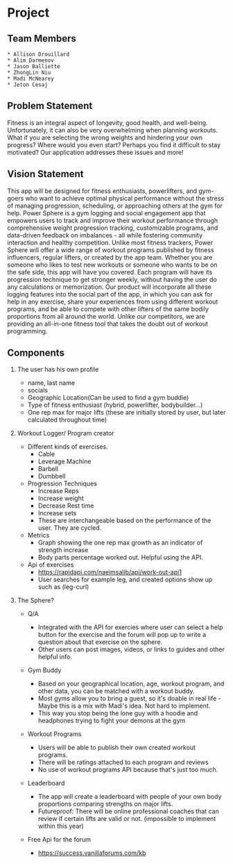 # Project

## Team Members             
    * Allison Drouillard
    * Alim Darmenov
    * Jason Balliette
    * ZhongLin Niu
    * Madi McNearey
    * Jeton Cesaj    

## Problem Statement
Fitness is an integral aspect of longevity, good health, and well-being. Unfortunately, it can also be very overwhelming when planning workouts. What if you are selecting the wrong weights and hindering your own progress? Where would you even start? Perhaps you find it difficult to stay motivated? Our application addresses these issues and more!

## Vision Statement
This app will be designed for fitness enthusiasts, powerlifters, and gym-goers who want to achieve optimal physical performance without the stress of managing progression, scheduling, or approaching others at the gym for help. Power Sphere is a gym logging and social engagement app that empowers users to track and improve their workout performance through comprehensive weight progression tracking, customizable programs, and data-driven feedback on imbalances - all while fostering community interaction and healthy competition. Unlike most fitness trackers, Power Sphere will offer a wide range of workout programs published by fitness influencers, regular lifters, or created by the app team. Whether you are someone who likes to test new workouts or someone who wants to be on the safe side, this app will have you covered. Each program will have its progression technique to get stronger weekly, without having the user do any calculations or memorization. Our product will incorporate all these logging features into the social part of the app, in which you can ask for help in any exercise, share your experiences from using different workout programs, and be able to compete with other lifters of the same bodily proportions from all around the world. Unlike our competitors, we are providing an all-in-one fitness tool that takes the doubt out of workout programming. 

## Components

1. The user has his own profile

    * name, last name
    * socials
    * Geographic Location(Can be used to find a gym buddie)
    * Type of fitness enthusiast (hybrid, powerlifter, bodybuilder...)
    * One rep max for major lifts (these are initially stored by user, but later calculated throughout time)

2. Workout Logger/ Program creator

    * Different kinds of exercises.
        - Cable
        - Leverage Machine
        - Barbell
        - Dumbbell
    * Progression Techniques 
        - Increase Reps
        - Increase weight
        - Decrease Rest time 
        - Increase sets
        - These are interchangeable based on the performance of the user. They are cycled.
    * Metrics
        - Graph showing the one rep max growth as an indicator of strength increase
        - Body parts percentage worked out. Helpful using the API.
    * Api of exercises 
        - https://rapidapi.com/naeimsalib/api/work-out-api1
        - User searches for example leg, and created options show up such as (leg-curl)

3. The Sphere?
    * Q/A 
        - Integrated with the API for exercies where user can select a help button for the exercise and the forum will pop up to write a question about that exercise on the sphere.
        - Other users can post images, videos, or links to guides and other helpful info.  

    * Gym Buddy
        - Based on your geographical location, age, workout program, and other data, you can be matched with a workout buddy.
        - Most gyms allow you to bring a guest, so it's doable in real life
        -Maybe this is a mix with Madi's idea. Not hard to implement.
        - This way you stop being the lone guy with a hoodie and headphones trying to fight your demons at the gym

    * Workout Programs
        - Users will be able to publish their own created workout programs.
        - There will be ratings attached to each program and reviews
        - No use of workout programs API because that's just too much.

    * Leaderboard
        - The app will create a leaderboard with people of your own body proportions comparing strengths on major lifts.
        - Futureproof: There will be online professional coaches that can review if certain lifts are valid or not. (impossible to implement within this year)

    * Free Api for the forum
        -   https://success.vanillaforums.com/kb
